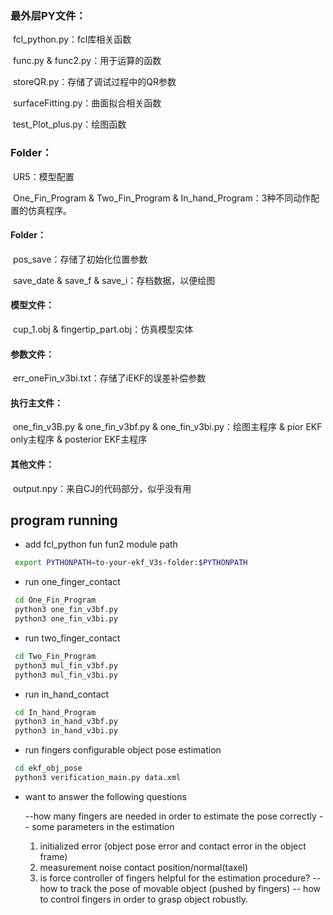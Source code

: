 ### 最外层PY文件：

​	fcl_python.py：fcl库相关函数

​	func.py & func2.py：用于运算的函数

​	storeQR.py：存储了调试过程中的QR参数

​	surfaceFitting.py：曲面拟合相关函数

​	test_Plot_plus.py：绘图函数		



### Folder：

​	UR5：模型配置

​	One_Fin_Program & Two_Fin_Program & In_hand_Program：3种不同动作配置的仿真程序。

#### 	Folder：

​		pos_save：存储了初始化位置参数

​		save_date & save_f & save_i：存档数据，以便绘图

#### 	模型文件：

​		cup_1.obj & fingertip_part.obj：仿真模型实体

#### 	参数文件：

​		err_oneFin_v3bi.txt：存储了iEKF的误差补偿参数

#### 	执行主文件：

​		one_fin_v3B.py & one_fin_v3bf.py & one_fin_v3bi.py：绘图主程序 & pior EKF only主程序 & posterior EKF主程序

#### 	其他文件：

​		output.npy：来自CJ的代码部分，似乎没有用

## program running

- add fcl_python fun fun2 module path
 ```bash
  export PYTHONPATH=to-your-ekf_V3s-folder:$PYTHONPATH
 ```
- run one_finger_contact
 ```bash
  cd One_Fin_Program
  python3 one_fin_v3bf.py
  python3 one_fin_v3bi.py
  ```
- run two_finger_contact
 ```bash
  cd Two_Fin_Program
  python3 mul_fin_v3bf.py
  python3 mul_fin_v3bi.py
  ```
- run in_hand_contact
 ```bash
  cd In_hand_Program
  python3 in_hand_v3bf.py
  python3 in_hand_v3bi.py
  ```
  
- run fingers configurable object pose estimation
 ```bash
  cd ekf_obj_pose
  python3 verification_main.py data.xml
  ```
- want to answer the following questions

  --how many fingers are needed in order to estimate the pose correctly
  -- some parameters in the estimation 
     1. initialized error (object pose error and contact error in the object frame)
     2. measurement noise contact position/normal(taxel)
     3. is force controller of fingers helpful for the estimation procedure?
  -- how to track the pose of movable object (pushed by fingers)
  -- how to control fingers in order to grasp object robustly.




